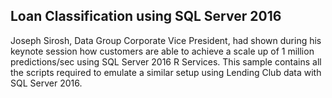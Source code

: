 ## Loan Classification using SQL Server 2016
Joseph Sirosh, Data Group Corporate Vice President, had shown during his keynote session how customers are able to achieve a scale up of 1 million predictions/sec using SQL Server 2016 R Services. This sample contains all the scripts required to emulate a similar setup using Lending Club data with SQL Server 2016. 
